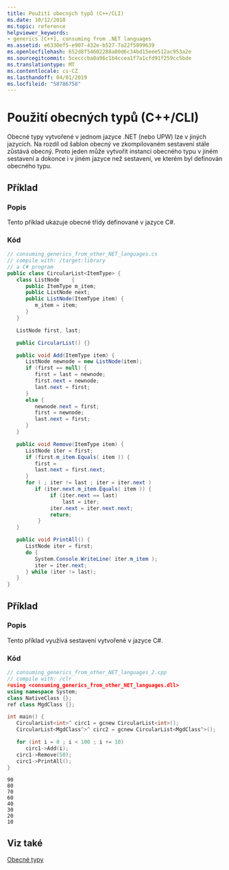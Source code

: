 ```yaml
---
title: Použití obecných typů (C++/CLI)
ms.date: 10/12/2018
ms.topic: reference
helpviewer_keywords:
- generics [C++], consuming from .NET languages
ms.assetid: e6330ef5-e907-432e-b527-7a22f5899639
ms.openlocfilehash: 652d8f54602288a80d6c34bd15eee512ac953a2e
ms.sourcegitcommit: 5cecccba0a96c1b4ccea1f7a1cfd91f259cc5bde
ms.translationtype: MT
ms.contentlocale: cs-CZ
ms.lasthandoff: 04/01/2019
ms.locfileid: "58786758"
---
```

# <a name="consuming-generics-ccli"></a>Použití obecných typů (C++/CLI)

Obecné typy vytvořené v jednom jazyce .NET (nebo UPW) lze v jiných jazycích. Na rozdíl od šablon obecný ve zkompilovaném sestavení stále zůstává obecný. Proto jeden může vytvořit instanci obecného typu v jiném sestavení a dokonce i v jiném jazyce než sestavení, ve kterém byl definován obecného typu.

## <a name="example"></a>Příklad

### <a name="description"></a>Popis

Tento příklad ukazuje obecné třídy definované v jazyce C#.

### <a name="code"></a>Kód

```cs
// consuming_generics_from_other_NET_languages.cs
// compile with: /target:library
// a C# program
public class CircularList<ItemType> {
   class ListNode    {
      public ItemType m_item;
      public ListNode next;
      public ListNode(ItemType item) {
         m_item = item;
      }
   }

   ListNode first, last;

   public CircularList() {}

   public void Add(ItemType item) {
      ListNode newnode = new ListNode(item);
      if (first == null) {
         first = last = newnode;
         first.next = newnode;
         last.next = first;
      }
      else {
         newnode.next = first;
         first = newnode;
         last.next = first;
      }
   }

   public void Remove(ItemType item) {
      ListNode iter = first;
      if (first.m_item.Equals( item )) {
         first =
         last.next = first.next;
      }
      for ( ; iter != last ; iter = iter.next )
         if (iter.next.m_item.Equals( item )) {
              if (iter.next == last)
                  last = iter;
              iter.next = iter.next.next;
              return;
          }
   }

   public void PrintAll() {
      ListNode iter = first;
      do {
         System.Console.WriteLine( iter.m_item );
         iter = iter.next;
      } while (iter != last);
   }
}
```

## <a name="example"></a>Příklad

### <a name="description"></a>Popis

Tento příklad využívá sestavení vytvořené v jazyce C#.

### <a name="code"></a>Kód

```cpp
// consuming_generics_from_other_NET_languages_2.cpp
// compile with: /clr
#using <consuming_generics_from_other_NET_languages.dll>
using namespace System;
class NativeClass {};
ref class MgdClass {};

int main() {
   CircularList<int>^ circ1 = gcnew CircularList<int>();
   CircularList<MgdClass^>^ circ2 = gcnew CircularList<MgdClass^>();

   for (int i = 0 ; i < 100 ; i += 10)
      circ1->Add(i);
   circ1->Remove(50);
   circ1->PrintAll();
}
```

```Output
90
80
70
60
40
30
20
10
```

## <a name="see-also"></a>Viz také

[Obecné typy](generics-cpp-component-extensions.md)